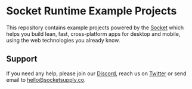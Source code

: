 # Socket Runtime Example Projects

This repository contains example projects powered by the
[Socket](https://sockets.sh/) which helps you build lean, fast,
cross-platform apps for desktop and mobile, using the web technologies
you already know.

## Support

If you need any help, please join our [Discord](https://discord.gg/YPV32gKCsH),
reach us on [Twitter](https://twitter.com/socketsupply) or send email to
hello@socketsupply.co.
